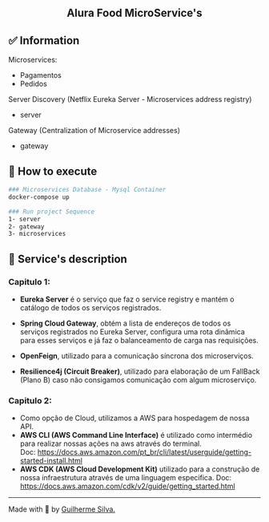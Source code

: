 <h2 align="center"><b>Alura Food MicroService's</b></h2>

## ✅ Information
Microservices:
- Pagamentos 
- Pedidos 

Server Discovery (Netflix Eureka Server - Microservices address registry)
- server

Gateway (Centralization of Microservice addresses)
- gateway 

## 🔶 How to execute
```bash
### Microservices Database - Mysql Container
docker-compose up

### Run project Sequence
1- server
2- gateway
3- microservices
```

## 🔶 Service's description
### Capitulo 1:
 - <b>Eureka Server</b> é o serviço que faz o service registry e mantém o catálogo de todos os serviços registrados.
 
 - <b>Spring Cloud Gateway</b>, obtém a lista de endereços de todos os serviços registrados no Eureka Server, configura uma rota dinâmica para esses serviços e já faz o balanceamento de carga nas requisições.

 - <b>OpenFeign</b>, utilizado para a comunicação síncrona dos microserviços.

 - <b>Resilience4j (Circuit Breaker)</b>, utilizado para elaboração de um FallBack (Plano B) caso não consigamos comunicação com algum microserviço.

### Capitulo 2:
 - Como opção de Cloud, utilizamos a AWS para hospedagem de nossa API.
 - <b>AWS CLI (AWS Command Line Interface)</b> é utilizado como intermédio para realizar nossas ações na aws através do terminal.   
Doc: https://docs.aws.amazon.com/pt_br/cli/latest/userguide/getting-started-install.html
 - <b>AWS CDK (AWS Cloud Development Kit)</b> utilizado para a construção de nossa infraestrutura através de uma linguagem especifica.
Doc: https://docs.aws.amazon.com/cdk/v2/guide/getting_started.html

---

Made with 💟 by [Guilherme Silva.](https://github.com/guilhermehenrysilva) 
